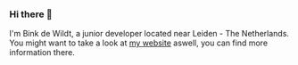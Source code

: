 ### Hi there 👋

I'm Bink de Wildt, a junior developer located near Leiden - The Netherlands.  
You might want to take a look at <a href="https://www.binkdewildt.com">my website</a> aswell, you can find more information there.

<!--
**binkdewildt/binkdewildt** is a ✨ _special_ ✨ repository because its `README.md` (this file) appears on your GitHub profile.

Here are some ideas to get you started:

- 🔭 I’m currently working on ...
- 🌱 I’m currently learning ...
- 👯 I’m looking to collaborate on ...
- 🤔 I’m looking for help with ...
- 💬 Ask me about ...
- 📫 How to reach me: ...
- 😄 Pronouns: ...
- ⚡ Fun fact: ...
-->

